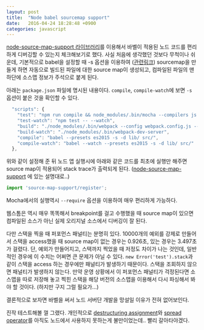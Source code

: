 ```yaml
---
layout: post
title:  "Node babel sourcemap support"
date:   2016-04-24 18:28:48 +0900
categories: javascript
---
```


[node-source-map-support 라이브러리](https://github.com/evanw/node-source-map-support)를 이용해서 바벨이 적용된 노드 코드를 편리하게 디버깅할 수 있는지 체크해보기로 했다. 사실 처음에 생각했던 것보다 무척이나 쉬운데, 기본적으로 babel을 설정할 때 -s 옵션을 이용하여 ([관련링크](https://babeljs.io/docs/usage/cli/)) sourcemap을 만들게 하면 자동으로 빌드된 파일에 대한 source map이 생성되고, 컴파일된 파일의 맨 하단에 소스맵 정보가 주석으로 붙게 된다.

아래는 `package.json` 파일에 명시된 내용이다. `compile`, `compile-watch`에 보면 `-s` 옵션이 붙은 것을 확인할 수 있다.

```js
  "scripts": {
    "test": "npm run compile && node_modules/.bin/mocha --compilers js:babel-core/register --require ./test/setup.js test/**/*.spec.js",
    "test-watch": "npm test -- --watch",
    "build": "./node_modules/.bin/webpack --config webpack.config.js --progress --profile --colors",
    "build-watch": "./node_modules/.bin/webpack-dev-server",
    "compile": "babel --presets es2015 -s -d lib/ src/",
    "compile-watch": "babel --watch --presets es2015 -s -d lib/ src/"
  },
```

위와 같이 설정해 준 뒤 노드 앱 실행시에 아래와 같은 코드를 최초에 실행만 해주면 source map이 적용되어 stack trace가 출력되게 된다. ([node-source-map-support](https://github.com/evanw/node-source-map-support) 에 있는 설명대로..)

```js
import 'source-map-support/register';
```

Mocha에서의 실행역시 `--require` 옵션을 이용하여 매우 편리하게 가능하다.

웹스톰은 역시 매우 똑똑해서 breakpoint를 걸고 수행했을 때 source map이 있으면 컴파일된 소스가 아닌 실제 오리지널 소스에서 디버깅이 잘 된다.

다만 스택을 찍을 때 퍼포먼스 패널티는 분명히 있다. 10000개의 예외를 강제로 만들어서 스택을 access했을 때 source map이 없는 경우는 0.926초, 있는 경우는 3.497초가 걸렸다. 단, 예외가 만들어지고, 스택까지 찍었을 때 저정도 차이가 나는 것인데, 일반적인 경우에 이 수치는 어쩌면 큰 문제가 아닐 수 있다. `new Error('test').stack`과 같이 스택을 access 하는 경우에만 패널티가 발생하기 때문이다. 스택을 조회하지 않으면 패널티가 발생하지 않는다. 만약 운영 상황에서 이 퍼포먼스 패널티가 걱정된다면 소스맵을 따로 저장해 놓고 찍힌 스택을 해당 버전의 소스맵을 이용해서 다시 파싱해서 봐야 할 것이다. (하지만 구지 그럴 필요가...)

결론적으로 보자면 바벨을 써서 노드 서버단 개발을 망설일 이유가 전혀 없어보인다.

진작 테스트해볼 껄 그랬다. 개인적으로 [destructuring assignment](https://developer.mozilla.org/en/docs/Web/JavaScript/Reference/Operators/Destructuring_assignment)와 [spread operator](https://developer.mozilla.org/en/docs/Web/JavaScript/Reference/Operators/Spread_operator)를 아직도 노드에서 사용하지 못하는게 불만이었는데.. 빨리 갈아타야겠다.
